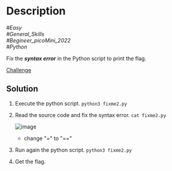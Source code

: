 # Description

_#Easy_<br>
_#General_Skills_<br>
_#Begineer_picoMini_2022_<br>
_#Python_<br>

Fix the ***syntax error*** in the Python script to print the flag.

[Challenge](../fixme2.py/fixme2.py)

## Solution

1. Execute the python script.
   `python3 fixme2.py`
2. Read the source code and fix the syntax error.
   `cat fixme2.py`
   
   ![image](https://github.com/user-attachments/assets/ad274b5b-62b1-49f6-97d9-aeaf02da689a)

   - change "=" to "=="

3. Run again the python script.
   `python3 fixme2.py`
4. Get the flag.
